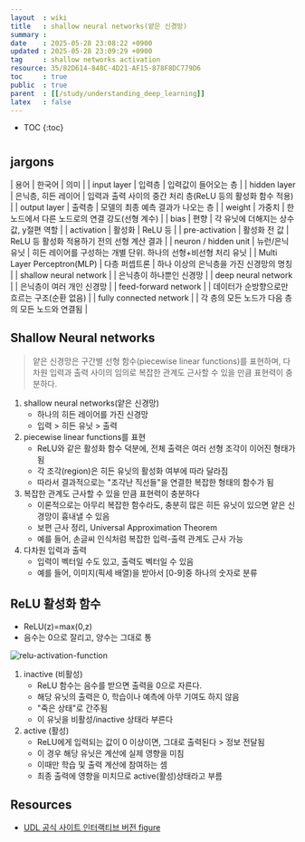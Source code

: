 ```yaml
---
layout  : wiki
title   : shallow neural networks(얕은 신경망)
summary : 
date    : 2025-05-28 23:08:22 +0900
updated : 2025-05-28 23:09:29 +0900
tag     : shallow networks activation
resource: 35/82D614-848C-4D21-AF15-878F8DC779D6
toc     : true
public  : true
parent  : [[/study/understanding_deep_learning]]
latex   : false
---
```

* TOC
{:toc}

# 

## jargons

| 용어                        | 한국어              | 의미                                                           |
| input layer                 | 입력층              | 입력값이 들어오는 층                                           |
| hidden layer                | 은닉층, 히든 레이어 | 입력과 출력 사이의 중간 처리 층(ReLU 등의 활성화 함수 적용)    |
| output layer                | 출력층              | 모델의 최종 예측 결과가 나오는 층                              |
| weight                      | 가중치              | 한 노드에서 다른 노드로의 연결 강도(선형 계수)                 |
| bias                        | 편향                | 각 유닛에 더해지는 상수 값, y절편 역할                         |
| activation                  | 활성화              | ReLU 등                                                        |
| pre-activation              | 활성화 전 값        | ReLU 등 활성화 적용하기 전의 선형 계산 결과                    |
| neuron / hidden unit        | 뉴런/은닉 유닛      | 히든 레이어를 구성하는 개별 단위. 하나의 선형+비선형 처리 유닛 |
| Multi Layer Perceptron(MLP) | 다층 퍼셉트론       | 하나 이상의 은닉층을 가진 신경망의 명칭                        |
| shallow neural network      |                     | 은닉층이 하나뿐인 신경망                                       |
| deep neural network         |                     | 은닉층이 여러 개인 신경망                                      |
| feed-forward network        |                     | 데이터가 순방향으로만 흐르는 구조(순환 없음)                   |
| fully connected network     |                     | 각 층의 모든 노드가 다음 층의 모든 노드와 연결됨               |



## Shallow Neural networks
> 얕은 신경망은 구간별 선형 함수(piecewise linear functions)를 표현하며, 다차원 입력과 출력 사이의 임의로 복잡한 관계도 근사할 수 있을 만큼 표현력이 충분하다.

1. shallow neural networks(얕은 신경망)
    - 하나의 히든 레이어를 가진 신경망
    - 입력 > 히든 유닛 > 출력
2. piecewise linear functions를 표현
    - ReLU와 같은 활성화 함수 덕분에, 전체 출력은 여러 선형 조각이 이어진 형태가 됨
    - 각 조각(region)은 히든 유닛의 활성화 여부에 따라 달라짐
    - 따라서 결과적으로는 "조각난 직선들"을 연결한 복잡한 형태의 함수가 됨
3. 복잡한 관계도 근사할 수 있을 만큼 표현력이 충분하다
    - 이론적으로는 아무리 복잡한 함수라도, 충분히 많은 히든 유닛이 있으면 얕은 신경망이 흉내낼 수 있음
    - 보편 근사 정리, Universal Approximation Theorem
    - 예를 들어, 손글씨 인식처럼 복잡한 입력-출력 관계도 근사 가능
5. 다차원 입력과 출력
    - 입력이 벡터일 수도 있고, 출력도 벡터일 수 있음
    - 예를 들어, 이미지(픽세 배열)을 받아서 [0-9]중 하나의 숫자로 분류

## ReLU 활성화 함수
- ReLU(z)=max(0,z)
- 음수는 0으로 잘리고, 양수는 그대로 통

![relu-activation-function](https://i.imgur.com/hTPxpCO.png)

1. inactive (비활성)
    - ReLU 함수는 음수를 받으면 출력을 0으로 자른다.
    - 해당 유닛의 출력은 0, 학습이나 예측에 아무 기여도 하지 않음
    - "죽은 상태"로 간주됨
    - 이 유닛을 비활성/inactive 상태라 부른다
2. active (활성)
    - ReLU에게 입력되는 값이 0 이상이면, 그대로 출력된다 > 정보 전달됨
    - 이 경우 해당 유닛은 계산에 실제 영향을 미침
    - 이때만 학습 및 출력 계산에 참여하는 셈
    - 최종 출력에 영향을 미치므로 active(활성)상태라고 부름

## Resources
- [UDL 공식 사이트 인터랙티브 버전 figure](https://udlbook.github.io/udlfigures/)


